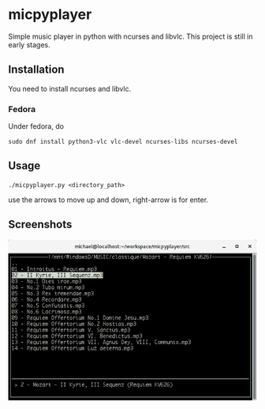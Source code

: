 # micpyplayer
Simple music player in python with ncurses and libvlc. This project is still in early stages.

## Installation 

You need to install ncurses and libvlc. 

### Fedora 

Under fedora, do

    sudo dnf install python3-vlc vlc-devel ncurses-libs ncurses-devel

## Usage
    ./micpyplayer.py <directory_path>
use the arrows to move up and down, right-arrow is for enter.

## Screenshots

![alt text](https://github.com/antismap/micpyplayer/blob/master/screenshots/screen1.jpg?raw=true)
